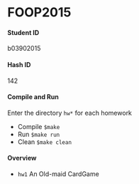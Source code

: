# FOOP2015


#### Student ID
b03902015


#### Hash ID
142


#### Compile and Run
Enter the directory `hw*` for each homework
* Compile	`$make`
* Run	`$make run`
* Clean	`$make clean`


#### Overview
* `hw1`	An Old-maid CardGame

